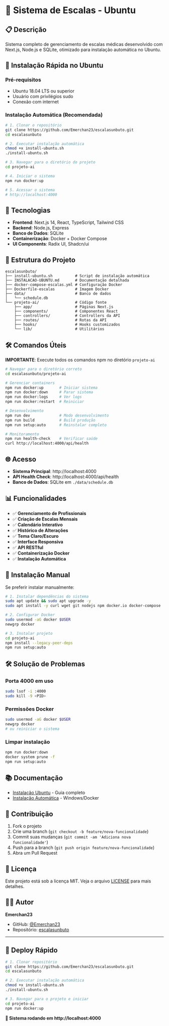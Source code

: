 # 🏥 Sistema de Escalas - Ubuntu

## 📋 Descrição

Sistema completo de gerenciamento de escalas médicas desenvolvido com Next.js, Node.js e SQLite, otimizado para instalação automática no Ubuntu.

## 🚀 Instalação Rápida no Ubuntu

### Pré-requisitos
- Ubuntu 18.04 LTS ou superior
- Usuário com privilégios sudo
- Conexão com internet

### Instalação Automática (Recomendada)

```bash
# 1. Clonar o repositório
git clone https://github.com/Emerchan23/escalasunbuto.git
cd escalasunbuto

# 2. Executar instalação automática
chmod +x install-ubuntu.sh
./install-ubuntu.sh

# 3. Navegar para o diretório do projeto
cd projeto-ai

# 4. Iniciar o sistema
npm run docker:up

# 5. Acessar o sistema
# http://localhost:4000
```

## 🐳 Tecnologias

- **Frontend**: Next.js 14, React, TypeScript, Tailwind CSS
- **Backend**: Node.js, Express
- **Banco de Dados**: SQLite
- **Containerização**: Docker + Docker Compose
- **UI Components**: Radix UI, Shadcn/ui

## 📁 Estrutura do Projeto

```
escalasunbuto/
├── install-ubuntu.sh          # Script de instalação automática
├── INSTALACAO-UBUNTU.md       # Documentação detalhada
├── docker-compose-escalas.yml # Configuração Docker
├── Dockerfile-escalas         # Imagem Docker
├── data/                      # Banco de dados
│   └── schedule.db
└── projeto-ai/                # Código fonte
    ├── app/                   # Páginas Next.js
    ├── components/            # Componentes React
    ├── controllers/           # Controllers da API
    ├── routes/                # Rotas da API
    ├── hooks/                 # Hooks customizados
    └── lib/                   # Utilitários
```

## 🛠️ Comandos Úteis

**IMPORTANTE**: Execute todos os comandos npm no diretório `projeto-ai`

```bash
# Navegar para o diretório correto
cd escalasunbuto/projeto-ai

# Gerenciar containers
npm run docker:up       # Iniciar sistema
npm run docker:down     # Parar sistema
npm run docker:logs     # Ver logs
npm run docker:restart  # Reiniciar

# Desenvolvimento
npm run dev             # Modo desenvolvimento
npm run build           # Build produção
npm run setup:auto      # Reinstalar completo

# Monitoramento
npm run health-check    # Verificar saúde
curl http://localhost:4000/api/health
```

## 🌐 Acesso

- **Sistema Principal**: http://localhost:4000
- **API Health Check**: http://localhost:4000/api/health
- **Banco de Dados**: SQLite em `./data/schedule.db`

## 📊 Funcionalidades

- ✅ **Gerenciamento de Profissionais**
- ✅ **Criação de Escalas Mensais**
- ✅ **Calendário Interativo**
- ✅ **Histórico de Alterações**
- ✅ **Tema Claro/Escuro**
- ✅ **Interface Responsiva**
- ✅ **API RESTful**
- ✅ **Containerização Docker**
- ✅ **Instalação Automática**

## 🔧 Instalação Manual

Se preferir instalar manualmente:

```bash
# 1. Instalar dependências do sistema
sudo apt update && sudo apt upgrade -y
sudo apt install -y curl wget git nodejs npm docker.io docker-compose

# 2. Configurar Docker
sudo usermod -aG docker $USER
newgrp docker

# 3. Instalar projeto
cd projeto-ai
npm install --legacy-peer-deps
npm run setup:auto
```

## 🛠️ Solução de Problemas

### Porta 4000 em uso
```bash
sudo lsof -i :4000
sudo kill -9 <PID>
```

### Permissões Docker
```bash
sudo usermod -aG docker $USER
newgrp docker
# ou reiniciar o sistema
```

### Limpar instalação
```bash
npm run docker:down
docker system prune -f
npm run setup:auto
```

## 📚 Documentação

- [Instalação Ubuntu](INSTALACAO-UBUNTU.md) - Guia completo
- [Instalação Automática](INSTALACAO-AUTOMATICA.md) - Windows/Docker

## 🤝 Contribuição

1. Fork o projeto
2. Crie uma branch (`git checkout -b feature/nova-funcionalidade`)
3. Commit suas mudanças (`git commit -am 'Adiciona nova funcionalidade'`)
4. Push para a branch (`git push origin feature/nova-funcionalidade`)
5. Abra um Pull Request

## 📄 Licença

Este projeto está sob a licença MIT. Veja o arquivo [LICENSE](LICENSE) para mais detalhes.

## 👨‍💻 Autor

**Emerchan23**
- GitHub: [@Emerchan23](https://github.com/Emerchan23)
- Repositório: [escalasunbuto](https://github.com/Emerchan23/escalasunbuto)

---

## 🚀 Deploy Rápido

```bash
# 1. Clonar repositório
git clone https://github.com/Emerchan23/escalasunbuto.git
cd escalasunbuto

# 2. Executar instalação automática
chmod +x install-ubuntu.sh
./install-ubuntu.sh

# 3. Navegar para o projeto e iniciar
cd projeto-ai
npm run docker:up
```

**🎉 Sistema rodando em http://localhost:4000**